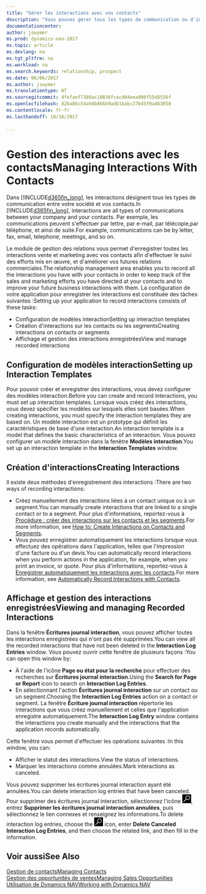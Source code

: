 ```yaml
---
title: "Gérer les interactions avec vos contacts"
description: "Vous pouvez gérer tous les types de communication ou d'interactions entre votre société et vos contacts. Par exemple, une communication par lettre, par téléphone, lors de réunions, etc."
documentationcenter: 
author: jswymer
ms.prod: dynamics-nav-2017
ms.topic: article
ms.devlang: na
ms.tgt_pltfrm: na
ms.workload: na
ms.search.keywords: relationship, prospect
ms.date: 06/06/2017
ms.author: jswymer
ms.translationtype: HT
ms.sourcegitcommit: 4fefaef7380ac10836fcac404eea006f55d8556f
ms.openlocfilehash: 82ba8bc54a94b866b9adb1babc37b45f0a463050
ms.contentlocale: fr-fr
ms.lasthandoff: 10/16/2017

---
```

# <a name="managing-interactions-with-contacts"></a><span data-ttu-id="6d3c7-103">Gestion des interactions avec les contacts</span><span class="sxs-lookup"><span data-stu-id="6d3c7-103">Managing Interactions With Contacts</span></span>
<span data-ttu-id="6d3c7-104">Dans [!INCLUDE[d365fin_long](includes/d365fin_long_md.md)], les interactions désignent tous les types de communication entre votre société et vos contacts.</span><span class="sxs-lookup"><span data-stu-id="6d3c7-104">In [!INCLUDE[d365fin_long](includes/d365fin_long_md.md)], interactions are all types of communications between your company and your contacts.</span></span> <span data-ttu-id="6d3c7-105">Par exemple, les communications peuvent s'effectuer par lettre, par e-mail, par télécopie,par téléphone, et ainsi de suite.</span><span class="sxs-lookup"><span data-stu-id="6d3c7-105">For example, communications can be by letter, fax, email, telephone, meetings, and so on.</span></span>

<span data-ttu-id="6d3c7-106">Le module de gestion des relations vous permet d'enregistrer toutes les interactions vente et marketing avec vos contacts afin d'effectuer le suivi des efforts mis en œuvre, et d'améliorer vos futures relations commerciales.</span><span class="sxs-lookup"><span data-stu-id="6d3c7-106">The relationship management area enables you to record all the interactions you have with your contacts in order to keep track of the sales and marketing efforts you have directed at your contacts and to improve your future business interactions with them.</span></span> <span data-ttu-id="6d3c7-107">La configuration de votre application pour enregistrer les interactions est constituée des tâches suivantes :</span><span class="sxs-lookup"><span data-stu-id="6d3c7-107">Setting up your application to record interactions consists of these tasks:</span></span>

* <span data-ttu-id="6d3c7-108">Configuration de modèles interaction</span><span class="sxs-lookup"><span data-stu-id="6d3c7-108">Setting up interaction templates</span></span>  
* <span data-ttu-id="6d3c7-109">Création d'interactions sur les contacts ou les segments</span><span class="sxs-lookup"><span data-stu-id="6d3c7-109">Creating interactions on contacts or segments</span></span>  
* <span data-ttu-id="6d3c7-110">Affichage et gestion des interactions enregistrées</span><span class="sxs-lookup"><span data-stu-id="6d3c7-110">View and manage recorded interactions</span></span>  

##  <a name="setting-up-interaction-templates"></a><span data-ttu-id="6d3c7-111">Configuration de modèles interaction</span><span class="sxs-lookup"><span data-stu-id="6d3c7-111">Setting up Interaction Templates</span></span>
<span data-ttu-id="6d3c7-112">Pour pouvoir créer et enregistrer des interactions, vous devez configurer des modèles interaction.</span><span class="sxs-lookup"><span data-stu-id="6d3c7-112">Before you can create and record interactions, you must set up interaction templates.</span></span> <span data-ttu-id="6d3c7-113">Lorsque vous créez des interactions, vous devez spécifier les modèles sur lesquels elles sont basées.</span><span class="sxs-lookup"><span data-stu-id="6d3c7-113">When creating interactions, you must specify the interaction templates they are based on.</span></span> <span data-ttu-id="6d3c7-114">Un modèle interaction est un prototype qui définit les caractéristiques de base d'une interaction.</span><span class="sxs-lookup"><span data-stu-id="6d3c7-114">An interaction template is a model that defines the basic characteristics of an interaction.</span></span>
<span data-ttu-id="6d3c7-115">Vous pouvez configurer un modèle interaction dans la fenêtre **Modèles interaction**.</span><span class="sxs-lookup"><span data-stu-id="6d3c7-115">You set up an interaction template in the **Interaction Templates** window.</span></span>  

## <a name="creating-interactions"></a><span data-ttu-id="6d3c7-116">Création d'interactions</span><span class="sxs-lookup"><span data-stu-id="6d3c7-116">Creating Interactions</span></span>
<span data-ttu-id="6d3c7-117">Il existe deux méthodes d'enregistrement des interactions :</span><span class="sxs-lookup"><span data-stu-id="6d3c7-117">There are two ways of recording interactions:</span></span>

* <span data-ttu-id="6d3c7-118">Créez manuellement des interactions liées à un contact unique ou à un segment.</span><span class="sxs-lookup"><span data-stu-id="6d3c7-118">You can manually create interactions that are linked to a single contact or to a segment.</span></span> <span data-ttu-id="6d3c7-119">Pour plus d'informations, reportez-vous à [Procédure : créer des interactions sur les contacts et les segments](marketing-how-create-interactions.md).</span><span class="sxs-lookup"><span data-stu-id="6d3c7-119">For more information, see [How to: Create Interactions on Contacts and Segments](marketing-how-create-interactions.md).</span></span>  
* <span data-ttu-id="6d3c7-120">Vous pouvez enregistrer automatiquement les interactions lorsque vous effectuez des opérations dans l'application, telles que l'impression d'une facture ou d'un devis.</span><span class="sxs-lookup"><span data-stu-id="6d3c7-120">You can automatically record interactions when you perform actions in the application, for example, when you print an invoice, or quote.</span></span> <span data-ttu-id="6d3c7-121">Pour plus d'informations, reportez-vous à [Enregistrer automatiquement les interactions avec les contacts](marketing-auto-record-interactions.md).</span><span class="sxs-lookup"><span data-stu-id="6d3c7-121">For more information, see [Automatically Record Interactions with Contacts](marketing-auto-record-interactions.md).</span></span>

## <a name="viewing-and-managing-recorded-interactions"></a><span data-ttu-id="6d3c7-122">Affichage et gestion des interactions enregistrées</span><span class="sxs-lookup"><span data-stu-id="6d3c7-122">Viewing and managing Recorded Interactions</span></span>
<span data-ttu-id="6d3c7-123">Dans la fenêtre **Écritures journal interaction**, vous pouvez afficher toutes les interactions enregistrées qui n'ont pas été supprimées.</span><span class="sxs-lookup"><span data-stu-id="6d3c7-123">You can view all the recorded interactions that have not been deleted in the **Interaction Log Entries** window.</span></span> <span data-ttu-id="6d3c7-124">Vous pouvez ouvrir cette fenêtre de plusieurs façons :</span><span class="sxs-lookup"><span data-stu-id="6d3c7-124">You can open this window by:</span></span>

* <span data-ttu-id="6d3c7-125">À l'aide de l'icône **Page ou état pour la recherche** pour effectuer des recherches sur **Écritures journal interaction**.</span><span class="sxs-lookup"><span data-stu-id="6d3c7-125">Using the **Search for Page or Report** icon to search on **Interaction Log Entries**.</span></span>
* <span data-ttu-id="6d3c7-126">En sélectionnant l'action **Écritures journal interaction** sur un contact ou un segment.</span><span class="sxs-lookup"><span data-stu-id="6d3c7-126">Choosing the **Interaction Log Entries** action on a contact or segment.</span></span>
  <span data-ttu-id="6d3c7-127">La fenêtre **Écriture journal interaction** répertorie les interactions que vous créez manuellement et celles que l'application enregistre automatiquement.</span><span class="sxs-lookup"><span data-stu-id="6d3c7-127">The **Interaction Log Entry** window contains the interactions you create manually and the interactions that the application records automatically.</span></span>

<span data-ttu-id="6d3c7-128">Cette fenêtre vous permet d'effectuer les opérations suivantes :</span><span class="sxs-lookup"><span data-stu-id="6d3c7-128">In this window, you can:</span></span>

* <span data-ttu-id="6d3c7-129">Afficher le statut des interactions.</span><span class="sxs-lookup"><span data-stu-id="6d3c7-129">View the status of interactions.</span></span>
* <span data-ttu-id="6d3c7-130">Marquer les interactions comme annulées.</span><span class="sxs-lookup"><span data-stu-id="6d3c7-130">Mark interactions as canceled.</span></span>

<span data-ttu-id="6d3c7-131">Vous pouvez supprimer les écritures journal interaction ayant été annulées.</span><span class="sxs-lookup"><span data-stu-id="6d3c7-131">You can delete interaction log entries that have been canceled.</span></span> <span data-ttu-id="6d3c7-132">Pour supprimer des écritures journal interaction, sélectionnez l'icône ![Page ou état pour la recherche](media/ui-search/search_small.png "Page ou état pour la recherche"), entrez **Supprimer les écritures journal interaction annulées**, puis sélectionnez le lien connexes et renseignez les informations.</span><span class="sxs-lookup"><span data-stu-id="6d3c7-132">To delete interaction log entries, choose the ![Search for Page or Report](media/ui-search/search_small.png "Search for Page or Report icon") icon, enter **Delete Canceled Interaction Log Entries**, and then choose the related link, and then fill in the information.</span></span>

## <a name="see-also"></a><span data-ttu-id="6d3c7-133">Voir aussi</span><span class="sxs-lookup"><span data-stu-id="6d3c7-133">See Also</span></span>
[<span data-ttu-id="6d3c7-134">Gestion de contacts</span><span class="sxs-lookup"><span data-stu-id="6d3c7-134">Managing Contacts</span></span>](marketing-contacts.md)  
[<span data-ttu-id="6d3c7-135">Gestion des opportunités de ventes</span><span class="sxs-lookup"><span data-stu-id="6d3c7-135">Managing Sales Opportunities</span></span>](marketing-manage-sales-opportunities.md)  
[<span data-ttu-id="6d3c7-136">Utilisation de Dynamics NAV</span><span class="sxs-lookup"><span data-stu-id="6d3c7-136">Working with Dynamics NAV</span></span>](ui-work-product.md)  

